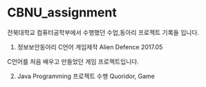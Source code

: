 # CBNU_assignment

전북대학교 컴퓨터공학부에서 수행했던 수업,동아리 프로젝트 기록들 입니다.

1. 정보보안동아리 C언어 게임제작 
      Alien Defence  2017.05
      
C언어를 처음 배우고 만들었던 게임 프로젝트입니다.

2. Java Programming 프로젝트 수행
    Quoridor, Game
    
